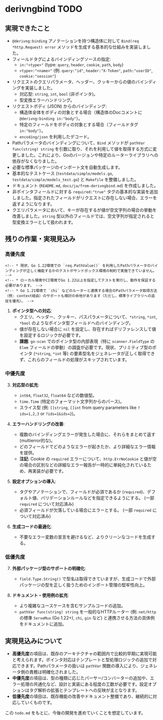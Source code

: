 # derivngbind TODO

## 実現できたこと

-   `@derivng:binding` アノテーションを持つ構造体に対して `Bind(req *http.Request) error` メソッドを生成する基本的な仕組みを実装しました。
-   フィールドタグによるバインディングソースの指定:
    -   `in:"<type>"` (type: `query`, `header`, `cookie`, `path`, `body`)
    -   `<type>:"<name>"` (例: `query:"id"`, `header:"X-Token"`, `path:"userID"`, `cookie:"session"`)
-   リクエストのクエリパラメータ、ヘッダー、クッキーからの値のバインディングを実装しました。
    -   対応型: `string`, `int`, `bool` (非ポインタ)。
    -   型変換エラーハンドリング。
-   リクエストボディ (JSON) からのバインディング:
    -   構造体全体をボディの対象とする場合（構造体のDocコメントに `@derivng:binding in:"body"`）。
    -   特定のフィールドをボディの対象とする場合（フィールドタグ `in:"body"`）。
    -   `encoding/json` を利用したデコード。
-   Pathパラメータのバインディングについて、`Bind` メソッドが `pathVar func(string) string` を引数に取り、それを利用して値を取得する方式に変更しました。これにより、Goのバージョンや特定のルーターライブラリへの依存がなくなりました。
-   必要な標準パッケージのインポート文を自動生成します。
-   基本的なテストケース (`testdata/simple/models.go`, `testdata/simple/models_test.go`) と `Makefile` を整備しました。
-   ドキュメント (`README.md`, `docs/ja/from-derivngbind.md`) を作成しました。
-   非ポインタフィールドに対する `required:"true"` タグの基本的な実装を追加しました。指定されたフィールドがリクエストに存在しない場合、エラーを返すようになります。
-   クエリパラメータにおいて、キーが存在するが値が空文字列の場合の挙動を改善しました。`string` 型以外のフィールドでは、空文字列が指定されると型変換エラーとして扱われます。

## 残りの作業・実現見込み

### 高優先度

<!-- 1. Pathパラメータ処理の完全なテスト: (この項目は pathVar func の導入により達成または性質が変化しました) -->
    <!-- * 現状、Go 1.22環境での `req.PathValue()` を利用したPathパラメータのバインディングが正しく機能するかのテストがサンドボックス環境の制約で実施できていません。 -->
    <!-- * ローカル環境やCI環境でGo 1.22以上を指定してテストを実行し、動作を保証する必要があります。 -->
    <!-- * Go 1.21環境で `chi` などのルーターと連携する場合のPathパラメータ取得方法（例: context経由）のサポートも検討の余地があります（ただし、標準ライブラリへの追従を優先）。 -->

1.  **ポインタ型への対応**:
    *   クエリ、ヘッダー、クッキー、パスパラメータについて、`*string`, `*int`, `*bool` のようなポインタ型フィールドへのバインディング。
    *   値が存在しない場合に `nil` を設定し、存在すればデリファレンスして値を設定するロジックが必要です。
    *   **課題**: `go-scan` でのポインタ型の内部表現（特に `scanner.FieldType` の `Elem` フィールドの挙動）の調査が必要です。現状、プリミティブ型のポインタ (`*string`, `*int` 等) の要素型名をジェネレータが正しく取得できず、これらのフィールドの処理がスキップされています。

### 中優先度

3.  **対応型の拡充**:
    *   `int64`, `float32`, `float64` などの数値型。
    *   `time.Time` (特定のフォーマット文字列からのパース)。
    *   スライス型 (例: `[]string`, `[]int` from query parameters like `?ids=1,2,3` or `?ids=1&ids=2`)。

4.  **エラーハンドリングの改善**:
    *   複数のバインディングエラーが発生した場合に、それらをまとめて返す (multierror的な)。
    *   どのフィールドでどのようなエラーが起きたか、より詳細なエラー情報を提供。
    *   **注記**: Cookie の `required` エラーについて、`http.ErrNoCookie` と値が空の場合の区別などの詳細なエラー報告が一時的に単純化されているため、再実装が必要です。

5.  **設定オプションの導入**:
    *   タグやアノテーションで、フィールドが必須であるか (`required`)、デフォルト値、バリデーションルールなどを指定できるようにする。 (一部 `required` について対応済み)
    *   必須フィールドが欠落している場合にエラーとする。 (一部 `required` について対応済み)

6.  **生成コードの最適化**:
    *   不要なエラー変数の宣言を避けるなど、よりクリーンなコードを生成する。

### 低優先度

7.  **外部パッケージ型のサポートの明確化**:
    *   `field.Type.String()` で型名は取得できていますが、生成コードで外部パッケージの型を正しく扱うためのインポート管理の堅牢性向上。

8.  **ドキュメント・使用例の拡充**:
    *   より複雑なユースケースを含むサンプルコードの追加。
    *   `pathVar func(string) string` を一般的なHTTPルーター (例: `net/http` の標準 `ServeMux` (Go 1.22+), `chi`, `gin` など) と連携させる方法の具体例をドキュメントに追加。

## 実現見込みについて

-   **高優先度**の項目は、既存のアーキテクチャの範囲内で比較的早期に実現可能と考えられます。ポインタ対応はテンプレートと型処理ロジックの追加で対応できます。Pathパラメータの扱いは `pathVar` 関数の導入により、ジェネレータ側の責務は明確化されました。
-   **中優先度**の項目は、型の種類に応じたパーサー/コンバーターの追加や、エラー処理の共通化など、設計と実装にある程度の工数が必要です。設定オプションはタグ解析の拡張とテンプレートへの反映が主となります。
-   **低優先度**の項目は、既存機能の改善やドキュメント整備であり、継続的に対応していくものです。

この `todo.md` をもとに、今後の開発を進めていくことを想定しています。
